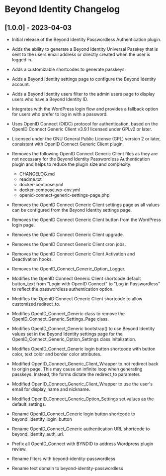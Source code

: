 # Beyond Identity Changelog

## [1.0.0] - 2023-04-03

- Initial release of the Beyond Identity Passwordless Authentication plugin.

- Adds the ability to generate a Beyond Identity Universal Passkey that is sent to the users email address or directly created when the user is logged in.
- Adds a customizable shortcodes to generate passkeys.
- Adds a Beyond Identity settings page to configure the Beyond Identity account.
- Adds a Beyond Identity users filter to the admin users page to display users who have a Beyond Identity ID.

- Integrates with the WordPress login flow and provides a fallback option for users who prefer to log in with a password.

- Uses OpenID Connect (OIDC) protocol for authentication, based on the OpenID Connect Generic Client v3.9.1 licensed under GPLv2 or later.

- Licensed under the GNU General Public License (GPL) version 2 or later, consistent with OpenID Connect Generic Client plugin.

- Removes the following OpenID Connect Generic Client files as they are not necessary for the Beyond Identity Passwordless Authentication plugin and helps to reduce the plugin size and complexity:

  - CHANGELOG.md
  - readme.txt
  - docker-compose.yml
  - docker-compose.wp-env.yml
  - openid-connect-generic-settings-page.php

- Removes the OpenID Connect Generic Client settings page as all values can be configured from the Beyond Identity settings page.
- Removes the OpenID Connect Generic Client button from the WordPress login page.
- Removes the OpenID Connect Generic Client upgrade.
- Removes the OpenID Connect Generic Client cron jobs.
- Removes the OpenID Connect Generic Client Activation and Deactivation hooks.
- Removes the OpenID_Connect_Generic_Option_Logger.

- Modifies the OpenID Connect Generic Client shortcode default button_text from "Login with OpenID Connect" to "Log in Passwordless" to reflect the passwordless authentication option.
- Modifies the OpenID Connect Generic Client shortcode to allow customized redirect_to.
- Modifies OpenID_Connect_Generic class to remove the OpenID_Connect_Generic_Settings_Page class.
- Modifies OpenID_Connect_Generic bootstrap() to use Beyond Identity values set in the Beyond Identity settings page for the OpenID_Connect_Generic_Option_Settings class initalization.
- Modifies OpenID_Connect_Generic login button shortcode with button color, text color and border color attributes.
- Modified OpenID_Connect_Generic_Client_Wrapper to not redirect back to origin page. This may cause an infinite loop when generating passkeys. Instead, the forms dictate the redirect_to parameter.
- Modified OpenID_Connect_Generic_Client_Wrapper to use the user's email for display_name and nickname.
- Modified OpenID_Connect_Generic_Option_Settings set values as the default_settings.

- Rename OpenID_Connect_Generic login button shortcode to beyond_identity_login_button
- Rename OpenID_Connect_Generic authentication URL shortcode to beyond_identity_auth_url.

- Prefix all OpenID_Connect with BYNDID to address Wordpress plugin review.
- Rename filters with beyond-identity-passwordless
- Rename text domain to beyond-identity-passwordless 
